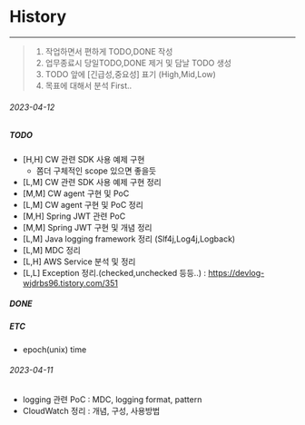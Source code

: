 # History 
***
> 1. 작업하면서 편하게 TODO,DONE 작성   
> 2. 업무종료시 당일TODO,DONE 제거 및 담날 TODO 생성
> 3. TODO 앞에 [긴급성,중요성] 표기 (High,Mid,Low)
> 4. 목표에 대해서 분석 First.. 

###### 2023-04-12
##### TODO
- [H,H] CW 관련 SDK 사용 예제 구현 
  - 쫌더 구체적인 scope 있으면 좋을듯
- [L,M] CW 관련 SDK 사용 예제 구현 정리
- [M,M] CW agent 구현 및 PoC
- [L,M] CW agent 구현 및 PoC 정리
- [M,H] Spring JWT 관련 PoC
- [M,M] Spring JWT 구현 및 개념 정리
- [L,M] Java logging framework 정리 (Slf4j,Log4j,Logback)
- [L,M] MDC 정리
- [L,H] AWS Service 분석 및 정리
- [L,L] Exception 정리.(checked,unchecked 등등..) : https://devlog-wjdrbs96.tistory.com/351
##### DONE
##### ETC
- epoch(unix) time


###### 2023-04-11
- logging 관련 PoC : MDC, logging format, pattern
- CloudWatch 정리 : 개념, 구성, 사용방법

